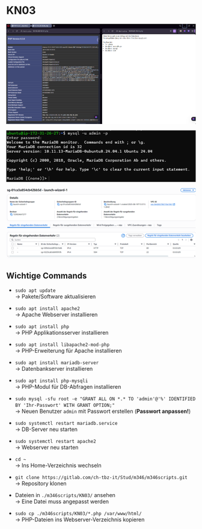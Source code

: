 # KN03

![Websiten Testen](https://github.com/finndomeisen/M346/blob/main/KN03/img/Website_Testen.png)

![Sql Login](https://github.com/finndomeisen/M346/blob/main/KN03/img/Sql_Login.png)

![Sicherheitsgruppen](https://github.com/finndomeisen/M346/blob/main/KN03/img/Sicherheitsgruppe.png)




## Wichtige Commands

- `sudo apt update`  
  → Pakete/Software aktualisieren  

- `sudo apt install apache2`  
  → Apache Webserver installieren  

- `sudo apt install php`  
  → PHP Applikationsserver installieren  

- `sudo apt install libapache2-mod-php`  
  → PHP-Erweiterung für Apache installieren  

- `sudo apt install mariadb-server`  
  → Datenbankserver installieren  

- `sudo apt install php-mysqli`  
  → PHP-Modul für DB-Abfragen installieren  

- `sudo mysql -sfu root -e "GRANT ALL ON *.* TO 'admin'@'%' IDENTIFIED BY 'Ihr-Passwort' WITH GRANT OPTION;"`  
  → Neuen Benutzer `admin` mit Passwort erstellen (**Passwort anpassen!**)  

- `sudo systemctl restart mariadb.service`  
  → DB-Server neu starten  

- `sudo systemctl restart apache2`  
  → Webserver neu starten  

- `cd ~`  
  → Ins Home-Verzeichnis wechseln  

- `git clone https://gitlab.com/ch-tbz-it/Stud/m346/m346scripts.git`  
  → Repository klonen  

- Dateien in `./m346scripts/KN03/` ansehen  
  → Eine Datei muss angepasst werden  

- `sudo cp ./m346scripts/KN03/*.php /var/www/html/`  
  → PHP-Dateien ins Webserver-Verzeichnis kopieren  

